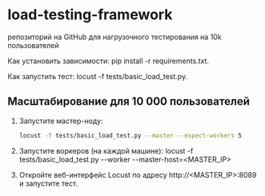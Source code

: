 # load-testing-framework
 репозиторий на GitHub для нагрузочного тестирования на 10k пользователей


Как установить зависимости: pip install -r requirements.txt.

Как запустить тест: locust -f tests/basic_load_test.py.


## Масштабирование для 10 000 пользователей

1. Запустите мастер-ноду:
   ```bash
   locust -f tests/basic_load_test.py --master --expect-workers 5

2. Запустите воркеров (на каждой машине):
    locust -f tests/basic_load_test.py --worker --master-host=<MASTER_IP>

3. Откройте веб-интерфейс Locust по адресу http://<MASTER_IP>:8089 и запустите тест.
    